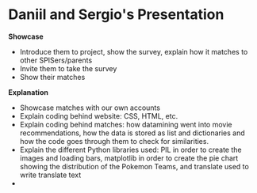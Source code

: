 # Daniil and Sergio's Presentation

__Showcase__
* Introduce them to project, show the survey, explain how it matches to other SPISers/parents
* Invite them to take the survey
* Show their matches

__Explanation__
* Showcase matches with our own accounts
* Explain coding behind website: CSS, HTML, etc. 
* Explain coding behind matches: how datamining went into movie recommendations, how the data is stored as list and dictionaries and how the code  goes through them to check for similarities.
* Explain the different Python libraries used: PIL in order to create the images and loading bars, matplotlib in order to create the pie chart showing the distribution of the Pokemon Teams, and translate used to write translate text
* 
